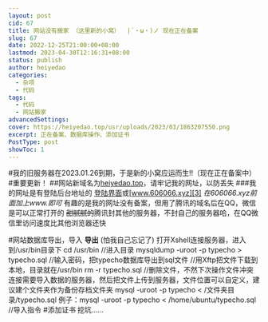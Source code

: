 ```yaml
---
layout: post
cid: 67
title: 网站没有搬家 （这里新的小窝）  |´・ω・)ノ 现在正在备案
slug: 67
date: 2022-12-25T21:00:00+08:00
lastmod: 2023-04-30T12:16:31+08:00
status: publish
author: heiyedao
categories: 
  - 杂项
  - 代码
tags: 
  - 代码
  - 网站搬家
advancedSettings: 
cover: https://heiyedao.top/usr/uploads/2023/03/1863207550.png
excerpt: 正在备案、数据库操作、添加证书
PostType: post
showToc: 1
---
```


#我的旧服务器在2023.01.26到期，于是新的小窝应运而生!!（现在正在备案中）
#重要更新！
##网站新域名为[heiyedao.top][1]，请牢记我的网址，以防丢失
###我的网址是有登陆后台地址的 [登陆界面][2]或[www.606066.xyz][3]  *在606066.xyz前面加上www.即可*
有趣的是我的网址没有备案，但用了腾讯的域名后在QQ，微信是可以正常打开的
~~甜腻腻的~~腾讯封其他的服务器，不封自己的服务器哈，在QQ微信里访问速度比其他浏览器还快

#网站数据库导出，导入
**导出**
(怕我自己忘记了)
打开Xshell连接服务器，进入到/usr/bin目录下
    cd /usr/bin
    //进入目录
    mysqldump -uroot -p typecho > typecho.sql
    //输入密码，把typecho数据库导出到sql文件
    //用Xftp把文件下载到本地，目录就在/usr/bin
    rm -r typecho.sql
    //删除文件，不然下次操作文件冲突
连接需要导入数据的服务器，然后把文件上传到服务器，文件位置可以自定义，建议建个文件夹作为备份存档文件夹
    mysql -uroot -p typecho < /文件夹目录/typecho.sql
    例子：mysql -uroot -p typecho < /home/ubuntu/typecho.sql
    //导入指令
#添加证书
挖坑……

  [1]: https://heiyedao.top/
  [2]: https://heiyedao.top/admin/login.php
  [3]: http://www.606066.xyz
